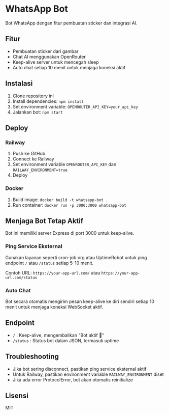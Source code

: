 # WhatsApp Bot

Bot WhatsApp dengan fitur pembuatan sticker dan integrasi AI.

## Fitur

- Pembuatan sticker dari gambar
- Chat AI menggunakan OpenRouter
- Keep-alive server untuk mencegah sleep
- Auto chat setiap 10 menit untuk menjaga koneksi aktif

## Instalasi

1. Clone repository ini
2. Install dependencies: `npm install`
3. Set environment variable: `OPENROUTER_API_KEY=your_api_key`
4. Jalankan bot: `npm start`

## Deploy

### Railway

1. Push ke GitHub
2. Connect ke Railway
3. Set environment variable `OPENROUTER_API_KEY` dan `RAILWAY_ENVIRONMENT=true`
4. Deploy

### Docker

1. Build image: `docker build -t whatsapp-bot .`
2. Run container: `docker run -p 3000:3000 whatsapp-bot`

## Menjaga Bot Tetap Aktif

Bot ini memiliki server Express di port 3000 untuk keep-alive.

### Ping Service Eksternal

Gunakan layanan seperti cron-job.org atau UptimeRobot untuk ping endpoint `/` atau `/status` setiap 5-10 menit.

Contoh URL: `https://your-app-url.com/` atau `https://your-app-url.com/status`

### Auto Chat

Bot secara otomatis mengirim pesan keep-alive ke diri sendiri setiap 10 menit untuk menjaga koneksi WebSocket aktif.

## Endpoint

- `/` : Keep-alive, mengembalikan "Bot aktif 🚀"
- `/status` : Status bot dalam JSON, termasuk uptime

## Troubleshooting

- Jika bot sering disconnect, pastikan ping service eksternal aktif
- Untuk Railway, pastikan environment variable `RAILWAY_ENVIRONMENT` diset
- Jika ada error ProtocolError, bot akan otomatis reinitialize

## Lisensi

MIT
